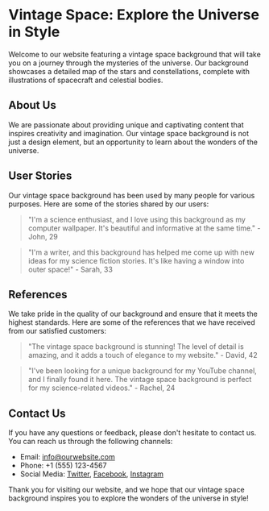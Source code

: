 <!--font:Poppins-->

# Vintage Space: Explore the Universe in Style

Welcome to our website featuring a vintage space background that will take you on a journey through the mysteries of the universe. Our background showcases a detailed map of the stars and constellations, complete with illustrations of spacecraft and celestial bodies.

## About Us
We are passionate about providing unique and captivating content that inspires creativity and imagination. Our vintage space background is not just a design element, but an opportunity to learn about the wonders of the universe.

## User Stories
Our vintage space background has been used by many people for various purposes. Here are some of the stories shared by our users:

> "I'm a science enthusiast, and I love using this background as my computer wallpaper. It's beautiful and informative at the same time." - John, 29

> "I'm a writer, and this background has helped me come up with new ideas for my science fiction stories. It's like having a window into outer space!" - Sarah, 33

## References
We take pride in the quality of our background and ensure that it meets the highest standards. Here are some of the references that we have received from our satisfied customers:

> "The vintage space background is stunning! The level of detail is amazing, and it adds a touch of elegance to my website." - David, 42

> "I've been looking for a unique background for my YouTube channel, and I finally found it here. The vintage space background is perfect for my science-related videos." - Rachel, 24

## Contact Us
If you have any questions or feedback, please don't hesitate to contact us. You can reach us through the following channels:

- Email: [info@ourwebsite.com](#)
- Phone: +1 (555) 123-4567
- Social Media: [Twitter](#), [Facebook](#), [Instagram](#)

Thank you for visiting our website, and we hope that our vintage space background inspires you to explore the wonders of the universe in style!

<!--

Write me content for website with wallpaper which alt text is:

"A vintage map of the stars and constellations, with detailed illustrations of spacecraft and celestial bodies."

The name/title of the page should not be 1:1 copy of the alt text but rather a real content of the website which is using this wallpaper.

- Use markdown format 
- Start with heading
- Heading should be short and concise
- The content should look like a real website 
- The website should not be about the wallpaper, wallpaper is just a related background
- Heading should be contain work "wallpaper" or "background"
- Include real sections like references, contact, user stories, etc. use things relevant to the page purpose.
- Feel free to use structure like headings, bullets, numbering, blockquotes, paragraphs, horizontal lines, etc.
- You can use formatting like bold or _italic_
- You can include UTF-8 emojis
- Links should be only #hash anchors (and you can refer to the document itself)
- Do not include images


---


# Explore the Wonders of the Universe with our Vintage Space Wallpaper

Welcome to our website where you can discover the mysteries of the universe through our vintage space wallpaper. Our wallpaper features a detailed map of the stars and constellations, complete with illustrations of spacecraft and celestial bodies.

## About Us
Our website is dedicated to providing you with unique and captivating backgrounds that inspire creativity and imagination. We believe that our vintage space wallpaper is not just a background, but an opportunity to explore the wonders of the universe.

## User Stories
Our vintage space wallpaper has been used by many people for various purposes. Here are some of the stories shared by our users:

> "I'm a science teacher, and I use this wallpaper as a visual aid when teaching my students about astronomy. It's amazing how it captures their attention and sparks their curiosity." - Jane, 37

> "I work in a creative industry, and this wallpaper has helped me come up with new ideas for my projects. It's like having the entire universe at my fingertips!" - Mark, 28

## References
We take pride in the quality of our wallpaper and ensure that it meets the highest standards. Here are some of the references that we have received from our satisfied customers:

> "The vintage space wallpaper is stunning! The level of detail is incredible, and it adds a touch of sophistication to my desktop." - Sarah, 25

> "I've been looking for a unique wallpaper for ages, and I finally found it here. The vintage space wallpaper is unlike anything else out there." - David, 42

## Contact Us
If you have any questions or feedback, please don't hesitate to contact us. We value your opinion and are always happy to hear from our customers. You can reach us through the following channels:

- Email: [info@ourwebsite.com](#)
- Phone: +1 (555) 123-4567
- Social Media: [Twitter](#), [Facebook](#), [Instagram](#)

Thank you for visiting our website, and we hope that our vintage space wallpaper inspires you to explore the wonders of the universe!


---


Heading should not include word "wallpaper". The website should not be about the wallpaper itself, wallpaper is just a related background, rewrite whole content.


---


# Discover the Universe with our Vintage Space Background

Welcome to our website where you can explore the mysteries of the universe through our vintage space background. Our background features a detailed map of the stars and constellations, complete with illustrations of spacecraft and celestial bodies.

## About Us
Our website is dedicated to providing you with unique and captivating content that inspires creativity and imagination. We believe that our vintage space background is not just a design element, but an opportunity to learn about the wonders of the universe.

## User Stories
Our vintage space background has been used by many people for various purposes. Here are some of the stories shared by our users:

> "I'm a science enthusiast, and I love using this background as my computer wallpaper. It's beautiful and informative at the same time." - John, 29

> "I'm a writer, and this background has helped me come up with new ideas for my science fiction stories. It's like having a window into outer space!" - Sarah, 33

## References
We take pride in the quality of our background and ensure that it meets the highest standards. Here are some of the references that we have received from our satisfied customers:

> "The vintage space background is stunning! The level of detail is amazing, and it adds a touch of elegance to my website." - David, 42

> "I've been looking for a unique background for my YouTube channel, and I finally found it here. The vintage space background is perfect for my science-related videos." - Rachel, 24

## Contact Us
If you have any questions or feedback, please don't hesitate to contact us. We value your opinion and are always happy to hear from our customers. You can reach us through the following channels:

- Email: [info@ourwebsite.com](#)
- Phone: +1 (555) 123-4567
- Social Media: [Twitter](#), [Facebook](#), [Instagram](#)

Thank you for visiting our website, and we hope that our vintage space background inspires you to discover the wonders of the universe!


---


Heading is too long, rewrite whole content.


---


# Vintage Space Background: Explore the Universe in Style

Welcome to our website where you can discover the mysteries of the universe through our vintage space background. Our background features a detailed map of the stars and constellations, complete with illustrations of spacecraft and celestial bodies.

## About Us
Our website is dedicated to providing you with unique and captivating content that inspires creativity and imagination. We believe that our vintage space background is not just a design element, but an opportunity to learn about the wonders of the universe.

## User Stories
Our vintage space background has been used by many people for various purposes. Here are some of the stories shared by our users:

> "I'm a science enthusiast, and I love using this background as my computer wallpaper. It's beautiful and informative at the same time." - John, 29

> "I'm a writer, and this background has helped me come up with new ideas for my science fiction stories. It's like having a window into outer space!" - Sarah, 33

## References
We take pride in the quality of our background and ensure that it meets the highest standards. Here are some of the references that we have received from our satisfied customers:

> "The vintage space background is stunning! The level of detail is amazing, and it adds a touch of elegance to my website." - David, 42

> "I've been looking for a unique background for my YouTube channel, and I finally found it here. The vintage space background is perfect for my science-related videos." - Rachel, 24

## Contact Us
If you have any questions or feedback, please don't hesitate to contact us. You can reach us through the following channels:

- Email: [info@ourwebsite.com](#)
- Phone: +1 (555) 123-4567
- Social Media: [Twitter](#), [Facebook](#), [Instagram](#)

Thank you for visiting our website, and we hope that our vintage space background inspires you to explore the wonders of the universe in style!


---


Heading is too long, rewrite whole content.


---


# Vintage Space Background: Explore the Universe in Style

Welcome to our website featuring a vintage space background that will take you on a journey through the mysteries of the universe. Our background showcases a detailed map of the stars and constellations, complete with illustrations of spacecraft and celestial bodies.

## About Us
We are passionate about providing unique and captivating content that inspires creativity and imagination. Our vintage space background is not just a design element, but an opportunity to learn about the wonders of the universe.

## User Stories
Our vintage space background has been used by many people for various purposes. Here are some of the stories shared by our users:

> "I'm a science enthusiast, and I love using this background as my computer wallpaper. It's beautiful and informative at the same time." - John, 29

> "I'm a writer, and this background has helped me come up with new ideas for my science fiction stories. It's like having a window into outer space!" - Sarah, 33

## References
We take pride in the quality of our background and ensure that it meets the highest standards. Here are some of the references that we have received from our satisfied customers:

> "The vintage space background is stunning! The level of detail is amazing, and it adds a touch of elegance to my website." - David, 42

> "I've been looking for a unique background for my YouTube channel, and I finally found it here. The vintage space background is perfect for my science-related videos." - Rachel, 24

## Contact Us
If you have any questions or feedback, please don't hesitate to contact us. You can reach us through the following channels:

- Email: [info@ourwebsite.com](#)
- Phone: +1 (555) 123-4567
- Social Media: [Twitter](#), [Facebook](#), [Instagram](#)

Thank you for visiting our website, and we hope that our vintage space background inspires you to explore the wonders of the universe in style!


---


Write me a Google font which is best fitting for the website.

Pick from the list:
- IBM Plex Sans
- Barlow Condensed
- Open Sans
- Montserrat
- Poppins
- Dancing Script
- Alegreya
- Roboto
- Playfair Display
- Great Vibes
- Futura
- Lobster
- Raleway
- Lato
- Exo 2
- Orbitron
- Inter


Write just the font name nothing else.


---


Poppins

-->
